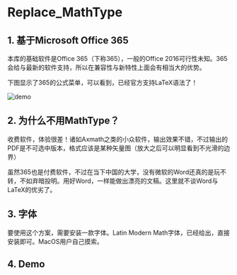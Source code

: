# Replace_MathType

## 1. 基于Microsoft Office 365

本库的基础软件是Office 365（下称365），一般的Office 2016可行性未知。365会给与最新的软件支持，所以在兼容性与新特性上面会有相当大的优势。

下图显示了365的公式菜单，可以看到，已经官方支持LaTeX语法了！

![demo](https://raw.githubusercontent.com/LittleNewton/Replace_MathType/master/README%20figures/Word%20menu.png)

## 2. 为什么不用MathType？

收费软件，体验很差！诸如Axmath之类的小众软件，输出效果不错，不过输出的PDF是不可选中版本，格式应该是某种矢量图（放大之后可以明显看到不光滑的边界）

虽然365也是付费软件，不过在当下中国的大学，没有微软的Word还真的是玩不转，不如弃暗投明。用好Word，一样能做出漂亮的文稿。这里就不谈Word与LaTeX的优劣了。

## 3. 字体

要使用这个方案，需要安装一款字体。Latin Modern Math字体，已经给出，直接安装即可。MacOS用户自己摸索。

## 4. Demo
